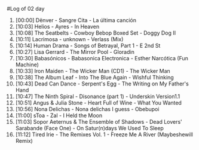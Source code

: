 #Log of 02 day

1. [00:00] Dënver - Sangre Cita - La última canción
1. [10:03] Helios - Ayres - In Heaven
1. [10:08] The Seatbelts - Cowboy Bebop Boxed Set - Doggy Dog II
1. [10:11] Lacrimosa - unknown - Verlass (Mix)
1. [10:14] Human Drama - Songs of Betrayal, Part 1 - E 2nd St
1. [10:27] Lisa Gerrard - The Mirror Pool - Gloradin
1. [10:30] Babasónicos - Babasonica Electronica - Esther Narcótica (Fun Machine)
1. [10:33] Iron Maiden - The Wicker Man (CD1) - The Wicker Man
1. [10:38] The Album Leaf - Into The Blue Again - Wishful Thinking
1. [10:43] Dead Can Dance - Serpent's Egg - The Writing on My Father's Hand
1. [10:47] The Ninth Spiral - Disonance (part 1) - Underskin Version1.1
1. [10:51] Angus & Julia Stone - Heart Full of Wine - What You Wanted
1. [10:56] Nona Delichas - Nona delichas I guess - Obebupoi
1. [11:00] sToa - Zal - I Held the Moon
1. [11:03] Sopor Aeternus & The Ensemble of Shadows - Dead Lovers' Sarabande (Face One) - On Satur(n)days We Used To Sleep
1. [11:12] Tired Irie - The Remixes Vol. 1 - Freeze Me A River (Maybeshewill Remix)
